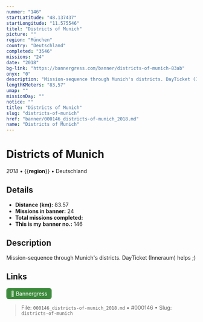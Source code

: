 ```yaml
---
nummer: "146"
startLatitude: "48.137437"
startLongitude: "11.575546"
titel: "Districts of Munich"
picture: ""
region: "München"
country: "Deutschland"
completed: "3546"
missions: "24"
date: "2018"
bg-link: "https://bannergress.com/banner/districts-of-munich-83ab"
onyx: "0"
description: "Mission-sequence through Munich's districts. DayTicket (Inneraum) helps ;)"
lengthKMeters: "83,57"
umap: ""
missionDay: ""
notice: ""
title: "Districts of Munich"
slug: "districts-of-munich"
href: "banner/000146_districts-of-munich_2018.md"
name: "Districts of Munich"
---
```

# Districts of Munich

*2018* • {{__region__}} • Deutschland





## Details
- **Distance (km):** 83.57
- **Missions in banner:** 24
- **Total missions completed:** 
- **This is my banner no.:** 146



## Description
Mission-sequence through Munich's districts. DayTicket (Inneraum) helps ;)



## Links
<a href="https://bannergress.com/banner/districts-of-munich-83ab" target="_blank" style="display:inline-block;margin-right:8px;padding:6px 12px;background:#3c8b3c;color:#fff;text-decoration:none;border-radius:6px;">🔗 Bannergress</a>



> File: `000146_districts-of-munich_2018.md` • #000146 • Slug: `districts-of-munich`
